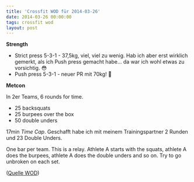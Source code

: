 ```yaml
---
title: 'Crossfit WOD für 2014-03-26'
date: 2014-03-26 00:00:00 
tags: crossfit wod
layout: post
---
```

**Strength**

* Strict press 5-3-1 - 37,5kg, viel, viel zu wenig. Hab ich aber erst wirklich gemerkt, als ich Push press gemacht habe... da war ich wohl etwas zu vorsichtig. :flushed:
* Push press 5-3-1 - neuer PR mit 70kg! :metal:

**Metcon**

In 2er Teams, 6 rounds for time.

* 25 backsquats
* 25 burpees over the box
* 50 double unders

17min *Time Cap*. Geschafft habe ich mit meinem Trainingspartner 2 Runden und 23 Double Unders.

One bar per team. This is a relay. Athlete A starts with the squats, athlete A does the burpees, athlete A does the double unders and so on. Try to go unbroken on each set.

([Quelle WOD][0])

[0]: http://www.crossfithh.de/1/post/2014/03/workout-wednesday10.html

